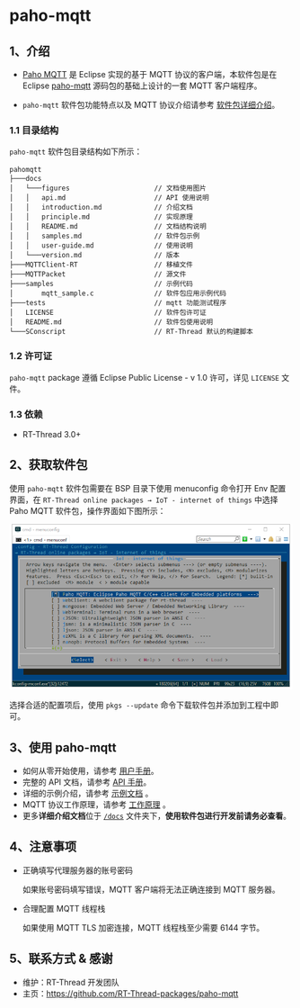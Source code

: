 # paho-mqtt
## 1、介绍
- [Paho MQTT](http://www.eclipse.org/paho/downloads.php) 是 Eclipse 实现的基于 MQTT 协议的客户端，本软件包是在 Eclipse [paho-mqtt](https://github.com/eclipse/paho.mqtt.embedded-c) 源码包的基础上设计的一套 MQTT 客户端程序。

- `paho-mqtt` 软件包功能特点以及 MQTT  协议介绍请参考 [软件包详细介绍](docs/introduction.md)。

### 1.1 目录结构

`paho-mqtt` 软件包目录结构如下所示：

``` 
pahomqtt
├───docs 
│   └───figures                     // 文档使用图片
│   │   api.md                      // API 使用说明
│   │   introduction.md             // 介绍文档
│   │   principle.md                // 实现原理
│   │   README.md                   // 文档结构说明  
│   │   samples.md                  // 软件包示例
│   │   user-guide.md               // 使用说明
│   └───version.md                  // 版本
├───MQTTClient-RT                   // 移植文件
├───MQTTPacket                      // 源文件
├───samples                         // 示例代码
│       mqtt_sample.c               // 软件包应用示例代码
├───tests                           // mqtt 功能测试程序
│   LICENSE                         // 软件包许可证
│   README.md                       // 软件包使用说明
└───SConscript                      // RT-Thread 默认的构建脚本
```

### 1.2 许可证

`paho-mqtt` package 遵循 Eclipse Public License - v 1.0 许可，详见 `LICENSE` 文件。

### 1.3 依赖

- RT-Thread 3.0+

## 2、获取软件包

使用 `paho-mqtt` 软件包需要在 BSP 目录下使用 menuconfig 命令打开 Env 配置界面，在 `RT-Thread online packages → IoT - internet of things`  中选择 Paho MQTT 软件包，操作界面如下图所示：

![选中 Paho MQTT 软件包](docs/figures/select_mqtt_package.png)

选择合适的配置项后，使用 `pkgs --update` 命令下载软件包并添加到工程中即可。

## 3、使用 paho-mqtt

* 如何从零开始使用，请参考 [用户手册](docs/user-guide.md)。
* 完整的 API 文档，请参考 [API 手册](docs/api.md)。
* 详细的示例介绍，请参考 [示例文档](docs/samples.md) 。
* MQTT 协议工作原理，请参考 [工作原理](docs/principle.md) 。
* 更多**详细介绍文档**位于 [`/docs`](/docs) 文件夹下，**使用软件包进行开发前请务必查看**。

## 4、注意事项

- 正确填写代理服务器的账号密码

    如果账号密码填写错误，MQTT 客户端将无法正确连接到 MQTT 服务器。

- 合理配置 MQTT 线程栈

    如果使用 MQTT TLS 加密连接，MQTT 线程栈至少需要 6144 字节。

## 5、联系方式 & 感谢

* 维护：RT-Thread 开发团队
* 主页：https://github.com/RT-Thread-packages/paho-mqtt
